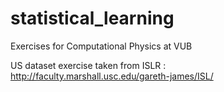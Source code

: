 # statistical_learning

Exercises for Computational Physics at VUB

US dataset exercise taken from ISLR : http://faculty.marshall.usc.edu/gareth-james/ISL/
